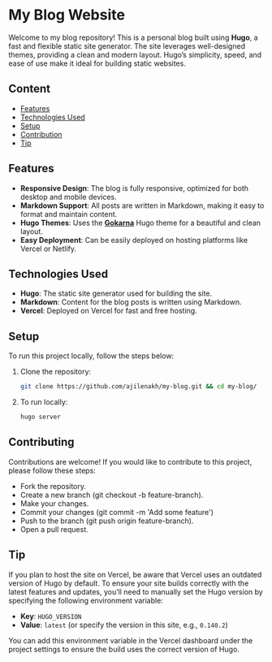 # My Blog Website

Welcome to my blog repository! This is a personal blog built using **Hugo**, a fast and flexible static site generator. The site leverages well-designed themes, providing a clean and modern layout. Hugo’s simplicity, speed, and ease of use make it ideal for building static websites.

## Content
- [Features](#Features)
- [Technologies Used](##Technologies_Used)
- [Setup](##Setup)
- [Contribution](##Contributing)
- [Tip](#Tip)

## Features

- **Responsive Design**: The blog is fully responsive, optimized for both desktop and mobile devices.
- **Markdown Support**: All posts are written in Markdown, making it easy to format and maintain content.
- **Hugo Themes**: Uses the [**Gokarna**](https://github.com/gokarna-theme/gokarna-hugo) Hugo theme for a beautiful and clean layout.
- **Easy Deployment**: Can be easily deployed on hosting platforms like Vercel or Netlify.

## Technologies Used

- **Hugo**: The static site generator used for building the site.
- **Markdown**: Content for the blog posts is written using Markdown.
- **Vercel**: Deployed on Vercel for fast and free hosting.

## Setup

To run this project locally, follow the steps below:

1. Clone the repository:

   ```bash
   git clone https://github.com/ajilenakh/my-blog.git && cd my-blog/
   ```
2. To run locally:
   ```bash
   hugo server
   ```
## Contributing

Contributions are welcome! If you would like to contribute to this project, please follow these steps:
- Fork the repository.
- Create a new branch (git checkout -b feature-branch).
- Make your changes.
- Commit your changes (git commit -m 'Add some feature')
- Push to the branch (git push origin feature-branch).
- Open a pull request.


## Tip

If you plan to host the site on Vercel, be aware that Vercel uses an outdated version of Hugo by default. To ensure your site builds correctly with the latest features and updates, you’ll need to manually set the Hugo version by specifying the following environment variable:

- **Key**: `HUGO_VERSION`
- **Value**: `latest` (or specify the version in this site, e.g., `0.140.2`)

You can add this environment variable in the Vercel dashboard under the project settings to ensure the build uses the correct version of Hugo.

